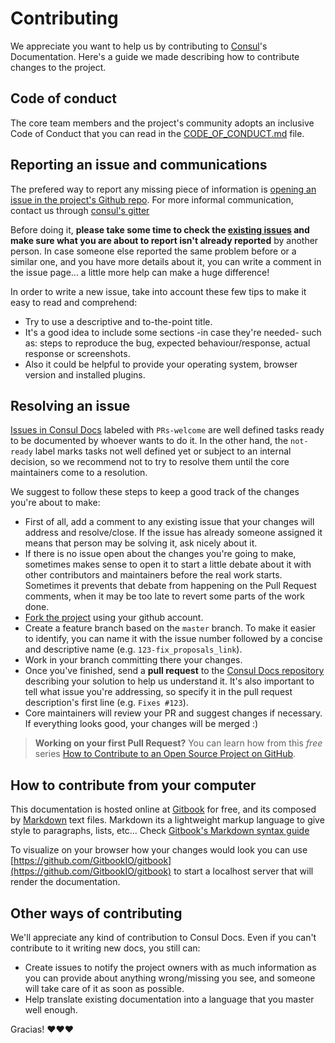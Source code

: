 # Contributing

We appreciate you want to help us by contributing to [Consul](https://github.com/consul/consul)'s Documentation. Here's a guide we made describing how to contribute changes to the project.

## Code of conduct

The core team members and the project's community adopts an inclusive Code of Conduct that you can read in the [CODE_OF_CONDUCT.md](CODE_OF_CONDUCT.md) file.

## Reporting an issue and communications

The prefered way to report any missing piece of information is [opening an issue in the project's Github repo](https://github.com/consul/docs/issues/new). For more informal communication, contact us through [consul's gitter](https://gitter.im/consul/consul)

Before doing it, **please take some time to check the [existing issues](https://github.com/consul/docs/issues) and make sure what you are about to report isn't already reported** by another person. In case someone else reported the same problem before or a similar one, and you have more details about it, you can write a comment in the issue page... a little more help can make a huge difference!

In order to write a new issue, take into account these few tips to make it easy to read and comprehend:

- Try to use a descriptive and to-the-point title.
- It's a good idea to include some sections -in case they're needed- such as: steps to reproduce the bug, expected behaviour/response, actual response or screenshots.
- Also it could be helpful to provide your operating system, browser version and installed plugins.

## Resolving an issue

[Issues in Consul Docs](https://github.com/consul/docs/issues) labeled with `PRs-welcome` are well defined tasks ready to be documented by whoever wants to do it. In the other hand, the `not-ready` label marks tasks not well defined yet or subject to an internal decision, so we recommend not to try to resolve them until the core maintainers come to a resolution.

We suggest to follow these steps to keep a good track of the changes you're about to make:

- First of all, add a comment to any existing issue that your changes will address and resolve/close. If the issue has already someone assigned it means that person may be solving it, ask nicely about it.
- If there is no issue open about the changes you're going to make, sometimes makes sense to open it to start a little debate about it with other contributors and maintainers before the real work starts. Sometimes it prevents that debate from happening on the Pull Request comments, when it may be too late to revert some parts of the work done.
- [Fork the project](https://help.github.com/articles/fork-a-repo/) using your github account.
- Create a feature branch based on the `master` branch. To make it easier to identify, you can name it with the issue number followed by a concise and descriptive name (e.g. `123-fix_proposals_link`).
- Work in your branch committing there your changes.
- Once you've finished, send a **pull request** to the [Consul Docs repository](https://github.com/consul/docs/) describing your solution to help us understand it. It's also important to tell what issue you're addressing, so specify it in the pull request description's first line (e.g. `Fixes #123`).
- Core maintainers will review your PR and suggest changes if necessary. If everything looks good, your changes will be merged :)

> **Working on your first Pull Request?** You can learn how from this *free* series [How to Contribute to an Open Source Project on GitHub](https://egghead.io/series/how-to-contribute-to-an-open-source-project-on-github).

## How to contribute from your computer

This documentation is hosted online at [Gitbook](https://www.gitbook.com) for free, and its composed by [Markdown](https://es.wikipedia.org/wiki/Markdown) text files. Markdown its a lightweight markup language to give style to paragraphs, lists, etc... Check [Gitbook's Markdown syntax guide](https://toolchain.gitbook.com/syntax/markdown.html)

To visualize on your browser how your changes would look you can use [https://github.com/GitbookIO/gitbook](https://github.com/GitbookIO/gitbook) to start a localhost server that will render the documentation.

## Other ways of contributing

We'll appreciate any kind of contribution to Consul Docs. Even if you can't contribute to it writing new docs, you still can:

- Create issues to notify the project owners with as much information as you can provide about anything wrong/missing you see, and someone will take care of it as soon as possible.
- Help translate existing documentation into a language that you master well enough.

Gracias! ❤️❤️❤️
